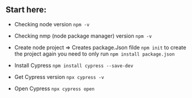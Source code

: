 ## Start here:

* Checking node version
`npm -v`
* Checking nmp (node package manager) version
`npm -v`
* Create node project => Creates package.Json filde
`npm init` to create the project again you need to only run `npm install package.json`



* Install Cypress
`npm install cypress --save-dev`

* Get Cypress version
`npx cypress -v`

* Open Cypress
`npx cypress open`
